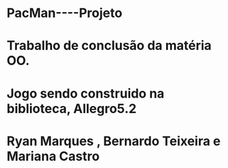 # PacMan----Projeto
# Trabalho de conclusão da matéria OO.
# Jogo sendo construido na biblioteca, Allegro5.2


# Ryan Marques , Bernardo Teixeira e Mariana Castro
